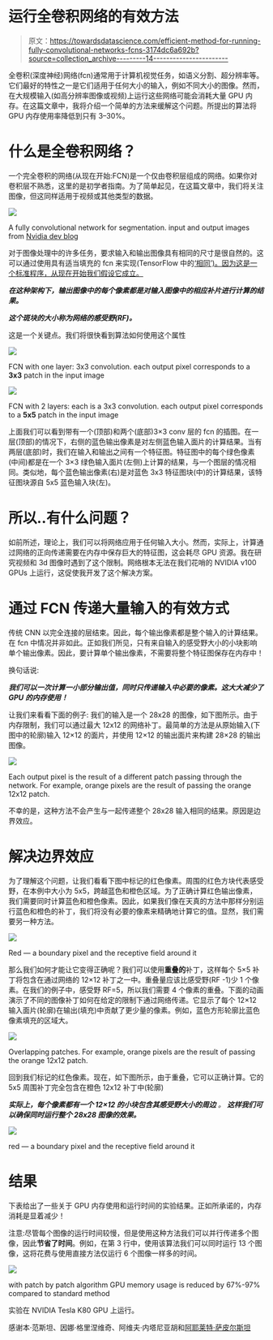 # 运行全卷积网络的有效方法

> 原文：<https://towardsdatascience.com/efficient-method-for-running-fully-convolutional-networks-fcns-3174dc6a692b?source=collection_archive---------14----------------------->

全卷积(深度神经)网络(fcn)通常用于计算机视觉任务，如语义分割、超分辨率等。它们最好的特性之一是它们适用于任何大小的输入，例如不同大小的图像。然而，在大规模输入(如高分辨率图像或视频)上运行这些网络可能会消耗大量 GPU 内存。在这篇文章中，我将介绍一个简单的方法来缓解这个问题。所提出的算法将 GPU 内存使用率降低到只有 3–30%。

# **什么是全卷积网络？**

一个完全卷积的网络(从现在开始:FCN)是一个仅由卷积层组成的网络。如果你对卷积层不熟悉，这里的是初学者指南。为了简单起见，在这篇文章中，我们将关注图像，但这同样适用于视频或其他类型的数据。

![](img/411f6a680fc323e6b58b9ff331f76132.png)

A fully convolutional network for segmentation. input and output images from [Nvidia dev blog](https://devblogs.nvidia.com/image-segmentation-using-digits-5/)

对于图像处理中的许多任务，要求输入和输出图像具有相同的尺寸是很自然的。这可以通过使用具有适当填充的 fcn 来实现(TensorFlow 中的[‘相同’)。因为这是一个标准程序，从现在开始我们假设它成立。](https://www.tensorflow.org/api_docs/python/tf/nn/conv2d)

***在这种架构下，输出图像中的每个像素都是对输入图像中的相应补片进行计算的结果。***

***这个斑块的大小称为网络的感受野(RF)。***

这是一个关键点。我们将很快看到算法如何使用这个属性

![](img/70c83e823eed459870839e7b2c277f8e.png)

FCN with one layer: 3x3 convolution. each output pixel corresponds to a **3x3** patch in the input image

![](img/408650f883c975f80dcd7b02a540c04d.png)

FCN with 2 layers: each is a 3x3 convolution. each output pixel corresponds to a **5x5** patch in the input image

上面我们可以看到带有一个(顶部)和两个(底部)3×3 conv 层的 fcn 的插图。在一层(顶部)的情况下，右侧的蓝色输出像素是对左侧蓝色输入面片的计算结果。当有两层(底部)时，我们在输入和输出之间有一个特征图。特征图中的每个绿色像素(中间)都是在一个 3×3 绿色输入面片(左侧)上计算的结果，与一个图层的情况相同。类似地，每个蓝色输出像素(右)是对蓝色 3x3 特征图块(中)的计算结果，该特征图块源自 5x5 蓝色输入块(左)。

# **所以..有什么问题**？

如前所述，理论上，我们可以将网络应用于任何输入大小。然而，实际上，计算通过网络的正向传递需要在内存中保存巨大的特征图，这会耗尽 GPU 资源。我在研究视频和 3d 图像时遇到了这个限制。网络根本无法在我们花哨的 NVIDIA v100 GPUs 上运行，这促使我开发了这个解决方案。

# **通过 FCN 传递大量输入的有效方式**

传统 CNN 以完全连接的层结束。因此，每个输出像素都是整个输入的计算结果。在 fcn 中情况并非如此。正如我们所见，只有来自输入的感受野大小的小块影响单个输出像素。因此，要计算单个输出像素，不需要将整个特征图保存在内存中！

换句话说:

***我们可以一次计算一小部分输出值，同时只传递输入中必要的像素。这大大减少了 GPU 的内存使用！***

让我们来看看下面的例子:
我们的输入是一个 28x28 的图像，如下图所示。由于内存限制，我们可以通过最大 12x12 的网络补丁。最简单的方法是从原始输入(下图中的轮廓)输入 12×12 的面片，并使用 12×12 的输出面片来构建 28×28 的输出图像。

![](img/d3283d2d09be2ea4cf28db6114a840d6.png)

Each output pixel is the result of a different patch passing through the network. For example, orange pixels are the result of passing the orange 12x12 patch.

不幸的是，这种方法不会产生与一起传递整个 28x28 输入相同的结果。原因是边界效应。

# 解决边界效应

为了理解这个问题，让我们看看下图中标记的红色像素。周围的红色方块代表感受野，在本例中大小为 5x5，跨越蓝色和橙色区域。为了正确计算红色输出像素，我们需要同时计算蓝色和橙色像素。因此，如果我们像在天真的方法中那样分别运行蓝色和橙色的补丁，我们将没有必要的像素来精确地计算它的值。显然，我们需要另一种方法。

![](img/b618a0bec882750072d19b643947ee8a.png)

Red — a boundary pixel and the receptive field around it

那么我们如何才能让它变得正确呢？我们可以使用**重叠的**补丁，这样每个 5×5 补丁将包含在通过网络的 12×12 补丁之一中。重叠量应该比感受野(RF -1)少 1 个像素。在我们的例子中，感受野 RF=5，所以我们需要 4 个像素的重叠。下面的动画演示了不同的图像补丁如何在给定的限制下通过网络传递。它显示了每个 12×12 输入面片(轮廓)在输出(填充)中贡献了更少量的像素。例如，蓝色方形轮廓比蓝色像素填充的区域大。

![](img/4b6705cf1d9532d36c91a4a2f83a18f8.png)

Overlapping patches. For example, orange pixels are the result of passing the orange 12x12 patch.

回到我们标记的红色像素。现在，如下图所示，由于重叠，它可以正确计算。它的 5x5 周围补丁完全包含在橙色 12x12 补丁中(轮廓)

***实际上，每个像素都有一个 12×12 的小块包含其感受野大小的周边*** *。* ***这样我们可以确保同时运行整个 28x28 图像的效果。***

![](img/95cfef7163c94260862c8e7bce03dddc.png)

red — a boundary pixel and the receptive field around it

# 结果

下表给出了一些关于 GPU 内存使用和运行时间的实验结果。正如所承诺的，内存消耗是显着减少！

注意:尽管每个图像的运行时间较慢，但是使用这种方法我们可以并行传递多个图像，因此**节省了时间**。例如，在第 3 行中，使用该算法我们可以同时运行 13 个图像，这将花费与使用直接方法仅运行 6 个图像一样多的时间。

![](img/f68af8ba5f9977378a1381b34c3ae761.png)

with patch by patch algorithm GPU memory usage is reduced by 67%-97% compared to standard method

实验在 NVIDIA Tesla K80 GPU 上运行。

感谢本·范斯坦、因娜·格里涅维奇、阿维夫·内塔尼亚胡和[阿耶莱特·萨皮尔斯坦](https://www.facebook.com/profile.php?id=100009603042010&fref=gs&__tn__=%2CdlC-R-R&eid=ARDN5dslDbkN_2uFKrGWbq2vcDPRbaAnjl8U_U692Yemo1nhHAbjzbertqeUHGyto7gIcbc6cElvUy5C&hc_ref=ART9kBGQIb4vP1sv47pW19nMtpWuaglZXreTu9doUCi81dm9iXoDQYHkLOxQt0KO3ns&dti=1215117901926035&hc_location=group)
